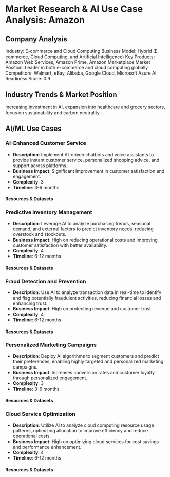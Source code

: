 
# Market Research & AI Use Case Analysis: Amazon
## Company Analysis
Industry: E-commerce and Cloud Computing
Business Model: Hybrid (E-commerce, Cloud Computing, and Artificial Intelligence)
Key Products: Amazon Web Services, Amazon Prime, Amazon Marketplace
Market Position: Leader in both e-commerce and cloud computing globally
Competitors: Walmart, eBay, Alibaba, Google Cloud, Microsoft Azure
AI Readiness Score: 0.9

## Industry Trends & Market Position
Increasing investment in AI, expansion into healthcare and grocery sectors, focus on sustainability and carbon neutrality

## AI/ML Use Cases

### AI-Enhanced Customer Service
- **Description**: Implement AI-driven chatbots and voice assistants to provide instant customer service, personalized shopping advice, and support across platforms.
- **Business Impact**: Significant improvement in customer satisfaction and engagement.
- **Complexity**: 3
- **Timeline**: 3-6 months
#### Resources & Datasets

### Predictive Inventory Management
- **Description**: Leverage AI to analyze purchasing trends, seasonal demand, and external factors to predict inventory needs, reducing overstock and stockouts.
- **Business Impact**: High on reducing operational costs and improving customer satisfaction with better availability.
- **Complexity**: 4
- **Timeline**: 6-12 months
#### Resources & Datasets

### Fraud Detection and Prevention
- **Description**: Use AI to analyze transaction data in real-time to identify and flag potentially fraudulent activities, reducing financial losses and enhancing trust.
- **Business Impact**: High on protecting revenue and customer trust.
- **Complexity**: 4
- **Timeline**: 6-12 months
#### Resources & Datasets

### Personalized Marketing Campaigns
- **Description**: Deploy AI algorithms to segment customers and predict their preferences, enabling highly targeted and personalized marketing campaigns.
- **Business Impact**: Increases conversion rates and customer loyalty through personalized engagement.
- **Complexity**: 3
- **Timeline**: 3-6 months
#### Resources & Datasets

### Cloud Service Optimization
- **Description**: Utilize AI to analyze cloud computing resource usage patterns, optimizing allocation to improve efficiency and reduce operational costs.
- **Business Impact**: High on optimizing cloud services for cost savings and performance enhancement.
- **Complexity**: 4
- **Timeline**: 6-12 months
#### Resources & Datasets
